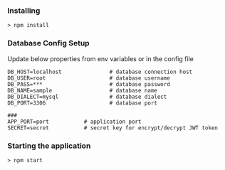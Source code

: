 ### Installing
```
> npm install
```

### Database Config Setup

Update below properties from env variables or in the config file
```
DB_HOST=localhost               # database connection host
DB_USER=root                    # database username
DB_PASS=***                     # database password
DB_NAME=sample                  # database name
DB_DIALECT=mysql                # database dialect
DB_PORT=3306                    # database port
```
```
### 
APP_PORT=port           # application port
SECRET=secret           # secret key for encrypt/decrypt JWT token
```

### Starting the application
```
> npm start
```